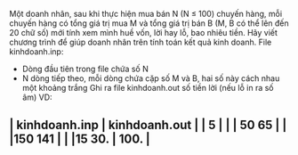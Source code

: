 Một doanh nhân, sau khi thực hiện mua bán N (N ≤ 100) chuyến hàng, mỗi chuyến hàng có tổng giá trị mua M và tổng giá trị bán B (M, B có thể lên đến 20 chữ số) mới tính xem mình huề vốn, lời hay lỗ, bao nhiêu tiền. Hãy viết chương trình để giúp doanh nhân trên tính toán kết quả kinh doanh.
File kinhdoanh.inp:
- Dòng đầu tiên trong file chứa số N
- N dòng tiếp theo, mỗi dòng chứa cặp số M và B, hai số này cách nhau một khoảng trắng
Ghi ra file kinhdoanh.out số tiền lời (nếu lỗ in ra số âm)
VD:

| kinhdoanh.inp     | kinhdoanh.out           |
| 5                 |                         |
| 50 65             |                         |
|150 141            |                         |
|15 30.             | 100.                    |
-----------------------------------------------